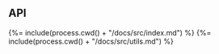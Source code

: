 ## API

<!-- docks-start -->

{%= include(process.cwd() + "/docs/src/index.md") %}
{%= include(process.cwd() + "/docs/src/utils.md") %}

<!-- docks-end -->
